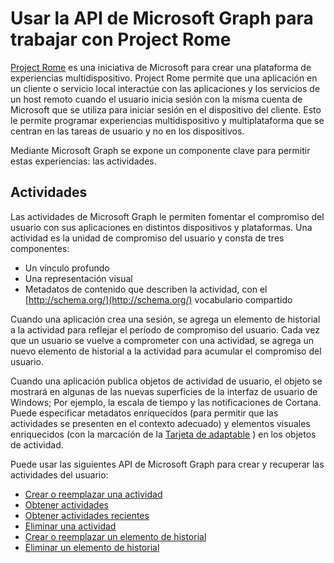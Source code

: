# <a name="use-the-microsoft-graph-api-to-work-with-project-rome"></a>Usar la API de Microsoft Graph para trabajar con Project Rome

[Project Rome](https://developer.microsoft.com/en-us/windows/project-rome) es una iniciativa de Microsoft para crear una plataforma de experiencias multidispositivo. Project Rome permite que una aplicación en un cliente o servicio local interactúe con las aplicaciones y los servicios de un host remoto cuando el usuario inicia sesión con la misma cuenta de Microsoft que se utiliza para iniciar sesión en el dispositivo del cliente. Esto le permite programar experiencias multidispositivo y multiplataforma que se centran en las tareas de usuario y no en los dispositivos.

Mediante Microsoft Graph se expone un componente clave para permitir estas experiencias: las actividades.

## <a name="activities"></a>Actividades

Las actividades de Microsoft Graph le permiten fomentar el compromiso del usuario con sus aplicaciones en distintos dispositivos y plataformas. Una actividad es la unidad de compromiso del usuario y consta de tres componentes:

- Un vínculo profundo
- Una representación visual
- Metadatos de contenido que describen la actividad, con el [http://schema.org/](http://schema.org/) vocabulario compartido

Cuando una aplicación crea una sesión, se agrega un elemento de historial a la actividad para reflejar el período de compromiso del usuario. Cada vez que un usuario se vuelve a comprometer con una actividad, se agrega un nuevo elemento de historial a la actividad para acumular el compromiso del usuario.

Cuando una aplicación publica objetos de actividad de usuario, el objeto se mostrará en algunas de las nuevas superficies de la interfaz de usuario de Windows; Por ejemplo, la escala de tiempo y las notificaciones de Cortana. Puede especificar metadatos enriquecidos (para permitir que las actividades se presenten en el contexto adecuado) y elementos visuales enriquecidos (con la marcación de la [Tarjeta de adaptable](http://adaptivecards.io/) ) en los objetos de actividad.

Puede usar las siguientes API de Microsoft Graph para crear y recuperar las actividades del usuario:

- [Crear o reemplazar una actividad](../api/projectrome_put_activity.md)
- [Obtener actividades](../api/projectrome_get_activities.md)
- [Obtener actividades recientes](../api/projectrome_get_recent_activities.md)
- [Eliminar una actividad](../api/projectrome_delete_activity.md)
- [Crear o reemplazar un elemento de historial](../api/projectrome_put_historyitem.md)
- [Eliminar un elemento de historial](../api/projectrome_delete_historyitem.md)

